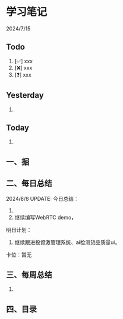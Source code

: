 # 学习笔记

2024/7/15



## Todo

1. [✅] xxx
2. [❌] xxx
3. [❓] xxx



## Yesterday

1. 




## Today

1. 



## 一、掘





## 二、每日总结

2024/8/6 UPDATE: 今日总结：

1. 
2. 继续编写WebRTC demo，

明日计划：

1. 继续跟进投資激管理系统、ai检测货品质量ui。

卡位：暂无





## 三、每周总结

1. 




## 四、目录

